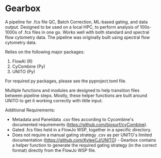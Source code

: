 # Gearbox
 
A pipeline for .fcs file QC, Batch Correction, ML-based gating, and data output.
Designed to be used on a local HPC, to perform analysis of 100s-1000s of .fcs files in one go.
Works well with both standard and spectral flow cytometry data. The pipeline was originally built using spectral flow cytometry data.

Relies on the following major packages:
1) FlowAI (R)
2) CyCombine (Py)
3) UNITO (Py)

For required py packages, please see the pyproject.toml file.

Multiple functions and modules are designed to help transition files between pipeline steps. Mostly, these helper functions are built around UNITO to get it working correctly with little input.

Additional Requirements:
- Metadata and Paneldata .csv files according to Cycombine's documented requirements (https://github.com/biosurf/cyCombine).
- Gated .fcs files held in a FlowJo WSP, together in a specific directory.
- Does not require a manual gating strategy .csv as per UNITO's limited documentation (https://github.com/KyleeCJ/UNITO) - Gearbox contains a helper function to generate the required gating strategy (in the correct format) directly from the FlowJo WSP file.

